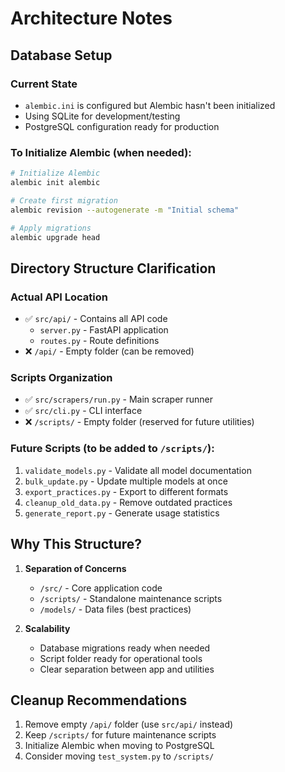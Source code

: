 # Architecture Notes

## Database Setup

### Current State
- `alembic.ini` is configured but Alembic hasn't been initialized
- Using SQLite for development/testing
- PostgreSQL configuration ready for production

### To Initialize Alembic (when needed):
```bash
# Initialize Alembic
alembic init alembic

# Create first migration
alembic revision --autogenerate -m "Initial schema"

# Apply migrations
alembic upgrade head
```

## Directory Structure Clarification

### Actual API Location
- ✅ `src/api/` - Contains all API code
  - `server.py` - FastAPI application
  - `routes.py` - Route definitions
- ❌ `/api/` - Empty folder (can be removed)

### Scripts Organization
- ✅ `src/scrapers/run.py` - Main scraper runner
- ✅ `src/cli.py` - CLI interface
- ❌ `/scripts/` - Empty folder (reserved for future utilities)

### Future Scripts (to be added to `/scripts/`):
1. `validate_models.py` - Validate all model documentation
2. `bulk_update.py` - Update multiple models at once  
3. `export_practices.py` - Export to different formats
4. `cleanup_old_data.py` - Remove outdated practices
5. `generate_report.py` - Generate usage statistics

## Why This Structure?

1. **Separation of Concerns**
   - `/src/` - Core application code
   - `/scripts/` - Standalone maintenance scripts
   - `/models/` - Data files (best practices)

2. **Scalability**
   - Database migrations ready when needed
   - Script folder ready for operational tools
   - Clear separation between app and utilities

## Cleanup Recommendations

1. Remove empty `/api/` folder (use `src/api/` instead)
2. Keep `/scripts/` for future maintenance scripts
3. Initialize Alembic when moving to PostgreSQL
4. Consider moving `test_system.py` to `/scripts/`